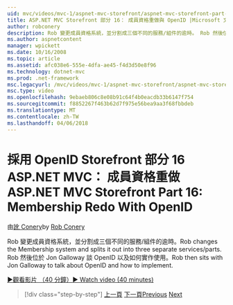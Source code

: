```yaml
---
uid: mvc/videos/mvc-1/aspnet-mvc-storefront/aspnet-mvc-storefront-part-16-membership-redo-with-openid
title: ASP.NET MVC Storefront 部分 16： 成員資格重做與 OpenID |Microsoft 文件
author: robconery
description: Rob 變更成員資格系統，並分割成三個不同的服務/組件的逾時。 Rob 然後位於與談 OpenID Jon Galloway 以及無接縫如何...
ms.author: aspnetcontent
manager: wpickett
ms.date: 10/16/2008
ms.topic: article
ms.assetid: afc038e6-555e-4dfa-ae45-f4d3d50e8f96
ms.technology: dotnet-mvc
ms.prod: .net-framework
msc.legacyurl: /mvc/videos/mvc-1/aspnet-mvc-storefront/aspnet-mvc-storefront-part-16-membership-redo-with-openid
msc.type: video
ms.openlocfilehash: 9ebaeb806c8e08b91c64f4b0eacdb33b6147f754
ms.sourcegitcommit: f8852267f463b62d7f975e56bea9aa3f68fbbdeb
ms.translationtype: MT
ms.contentlocale: zh-TW
ms.lasthandoff: 04/06/2018
---
```

<a name="aspnet-mvc-storefront-part-16-membership-redo-with-openid"></a><span data-ttu-id="2f64b-104">採用 OpenID Storefront 部分 16 ASP.NET MVC： 成員資格重做</span><span class="sxs-lookup"><span data-stu-id="2f64b-104">ASP.NET MVC Storefront Part 16: Membership Redo With OpenID</span></span>
====================
<span data-ttu-id="2f64b-105">由[訛 Conery](https://github.com/robconery)</span><span class="sxs-lookup"><span data-stu-id="2f64b-105">by [Rob Conery](https://github.com/robconery)</span></span>

<span data-ttu-id="2f64b-106">Rob 變更成員資格系統，並分割成三個不同的服務/組件的逾時。</span><span class="sxs-lookup"><span data-stu-id="2f64b-106">Rob changes the Membership system and splits it out into three separate services/parts.</span></span> <span data-ttu-id="2f64b-107">Rob 然後位於 Jon Galloway 談 OpenID 以及如何實作使用。</span><span class="sxs-lookup"><span data-stu-id="2f64b-107">Rob then sits with Jon Galloway to talk about OpenID and how to implement.</span></span>

[<span data-ttu-id="2f64b-108">&#9654;觀看影片 （40 分鐘）</span><span class="sxs-lookup"><span data-stu-id="2f64b-108">&#9654; Watch video (40 minutes)</span></span>](https://channel9.msdn.com/Blogs/ASP-NET-Site-Videos/aspnet-mvc-storefront-part-16-membership-redo-with-openid)

> [!div class="step-by-step"]
> <span data-ttu-id="2f64b-109">[上一頁](aspnet-mvc-storefront-part-15-public-code-review.md)
> [下一頁](aspnet-mvc-storefront-part-17-checkout-with-jeff-atwood.md)</span><span class="sxs-lookup"><span data-stu-id="2f64b-109">[Previous](aspnet-mvc-storefront-part-15-public-code-review.md)
[Next](aspnet-mvc-storefront-part-17-checkout-with-jeff-atwood.md)</span></span>
